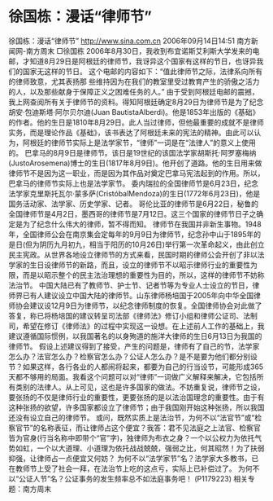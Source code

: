 # 徐国栋：漫话“律师节”

徐国栋：漫话“律师节”
http://www.sina.com.cn 2006年09月14日14:51 南方新闻网-南方周末
□徐国栋
2006年8月30日，我收到布宜诺斯艾利斯大学发来的电邮，才知道8月29日是阿根廷的律师节，我讶异这个国家有这样的节日，也讶异我们的国家无这样的节日。
这个电邮的内容如下：“值此律师节之际，法律系向所有的律师致意，尤其表扬那
些维持因为在我们的教室里受过教育产生的骄傲之活力的人，以及那些献身于保障正义之困难任务的人。”
由于受到阿根廷电邮的震撼，我上网查阅所有关于律师节的资料。得知阿根廷确定8月29日为律师节是为了纪念胡安·包迪斯塔·阿尔贝尔迪(Juan
BautistaAlberdi)。他是1853年出版的《基础》的作者。他的生日是1810年8月29日。此人当过律师，但他最重要的成就不是律师实务，而是理论作品《基础》，该书表达了阿根廷未来的宪法的精神。由此可以认为，阿根廷的律师节实际上是法学家节，“律师”一词是在“法律人”的意义上使用的。
巴拿马的8月9日是律师节。该日是19世纪的该国法学家胡斯托·阿罗塞梅纳(JustoArosemena)博士的生日(1817年8月9日)。他开创了道路。他的生日用来做律师节不是因为这一职业，而是因为其作品对奠定巴拿马宪法起到的作用。所以，巴拿马的律师节实际上也是法学家节。
委内瑞拉的全国律师节是6月23日，纪念法学家克里斯托瓦尔·蒙多萨(CristóbalMendoza)的生日(1772年6月23日)，他是国务活动家、法学家、历史学家、记者。
哥伦比亚的律师节是6月22日，秘鲁的全国律师节是4月2日，墨西哥的律师节是7月12日。这三个国家的律师节日子之确定是为了纪念什么伟大的律师，暂不得而知。
律师节在我国并非新生事物。1948年，全国律师公会在南京集会定每年的9月9日为律师节，纪念孙中山于1895年的是日(但为阴历九月初九，相当于阳历的10月26日)举行第一次革命起义，由此创立民主宪政。从世界各地设立律师节的方式来看，民国时期的律师公会开创了非以法学家的生日设律师节的新路，而且，设立的律师节不以昭示律师行业的重要性为限，而是以昭示整个的民主法治理想的重要性为目的，所以，这样的律师节不妨称法治节。
中国大陆已有了教师节、护士节、记者节等为专业人士设立的节日，律师界已有人建议设立中国大陆的律师节。山东律师杨培国于2005年向中华全国律师协会建议设12月9日为律师节，以纪念律师制度的恢复。全国律师协会对此做了答复，称已将杨培国的建议转呈司法部《律师法》修订小组和律师公证司、法制司，希望在修订《律师法》的过程中实现这一设想。在上述前人工作的基础上，我建议遵循国际惯例，以我国著名的以身殉道的施洋大律师的生日6月13日为我国的律师节。
假设上述建议得到了接受，产生的问题是，律师有了自己的节，法学家怎么办？法官怎么办？检察官怎么办？公证人怎么办？是不是要为他们都分别设节？如果这样，各行各业的人都闹将起来，都要为自己的行当设节，可能形成365天都不够用的局面。我看这个问题可以对“律师”一词做广义解释来解决，它包括所有类别的法律人。从上可见，这也是许多国家的做法。不妨重复说，律师节之设，要张扬的不仅是律师行业的重要性，更要张扬的是以法治国理念的重要性。由于有这种张扬的欲望，许多国家都设立了律师节；由于我国刚开始这种张扬，所以我国还没有设立自己的律师节。
或问，既然实质上是法治节，为何不以“法官节”或“检察官节”的名称表征，而让律师占这个便宜？我答：君不见法庭之上法官、检察官皆为官身(行当名称中即带个“官”字)，独律师为布衣之身？一个以公权力为依托气势如虹，一个以大道理、小道理为依托战战兢兢，强弱之比，何其昭然！为了扶弱抑强，让律师占一点便宜又何妨？
为何不以“法学家节”名？法学家大多教书，已在教师节上受了社会一拜，在法治节上吃的这点亏，实际上已补偿过了。
为何不以“公证人节”名？公证事务的发生频率总不如法庭事务吧！
(P1179223)
相关专题：南方周末 

